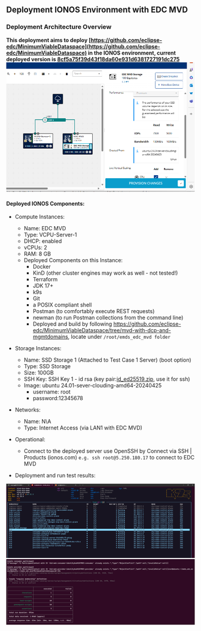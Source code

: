 ## Deployment IONOS Environment with EDC MVD
### Deployment Architecture Overview
**This deployment aims to deploy [https://github.com/eclipse-edc/MinimumViableDataspace](https://github.com/eclipse-edc/MinimumViableDataspace) in the IONOS environment, current deployed version is [8cf5a75f39d43f18da60e931d6381727191dc275](https://github.com/eclipse-edc/MinimumViableDataspace/commit/8cf5a75f39d43f18da60e931d6381727191dc275)**
![441dd775-a988-4b2c-844b-f230a1eb96c3.png](images%2F441dd775-a988-4b2c-844b-f230a1eb96c3.png)
#### Deployed IONOS Components:
- Compute Instances:
  - Name:  EDC MVD
  - Type: VCPU-Server-1
  - DHCP: enabled
  - vCPUs: 2
  - RAM: 8 GB 
  - Deployed Components on this Instance:
    - Docker
    - KinD (other cluster engines may work as well - not tested!)
    - Terraform
    - JDK 17+ 
    - k9s 
    - Git
    - a POSIX compliant shell
    - Postman (to comfortably execute REST requests)
    - newman (to run Postman collections from the command line)
    - Deployed and build by following https://github.com/eclipse-edc/MinimumViableDataspace/tree/mvd-with-dcp-and-mgmtdomains, locate under `/root/emds_edc_mvd folder`
- Storage Instances:
  - Name: SSD Storage 1 (Attached to Test Case 1 Server) (boot option)
  - Type: SSD Storage
  - Size:   100GB
  - SSH Key: SSH Key 1 - id rsa (key pair:[id_ed25519.zip](ssh-keys%2Fid_ed25519.zip), use it for ssh)
  - Image: ubuntu 24.01-sever-clouding-amd64-20240425
    - username: root
    - password:12345678
- Networks:
  - Name: N\A
  - Type:  Internet Access (via LAN1 with EDC MVD)
  
- Operational:
  - Connect to the deployed server use OpenSSH by Connect via SSH | Products (ionos.com) `e.g. ssh root@5.250.180.17` to connect to EDC MVD
- Deployment and run test results:

![4ce97165-9e66-4aa5-8689-a465039e4264.png](images%2F4ce97165-9e66-4aa5-8689-a465039e4264.png)
![c1e8b48e-836b-478c-94ec-dcf3a921b175.png](images%2Fc1e8b48e-836b-478c-94ec-dcf3a921b175.png)
